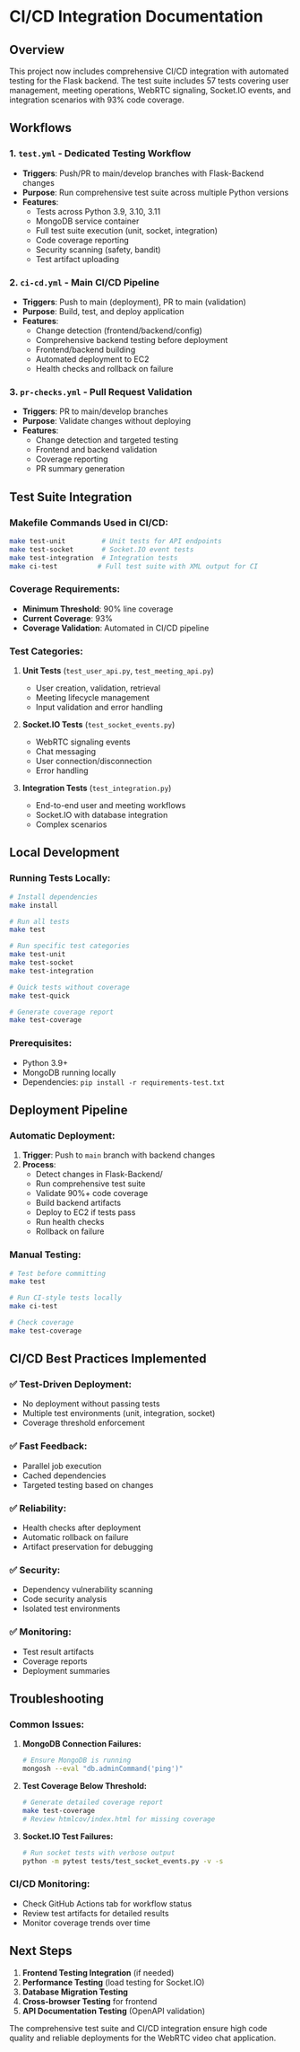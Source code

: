 # CI/CD Integration Documentation

## Overview
This project now includes comprehensive CI/CD integration with automated testing for the Flask backend. The test suite includes 57 tests covering user management, meeting operations, WebRTC signaling, Socket.IO events, and integration scenarios with 93% code coverage.

## Workflows

### 1. `test.yml` - Dedicated Testing Workflow
- **Triggers**: Push/PR to main/develop branches with Flask-Backend changes
- **Purpose**: Run comprehensive test suite across multiple Python versions
- **Features**:
  - Tests across Python 3.9, 3.10, 3.11
  - MongoDB service container
  - Full test suite execution (unit, socket, integration)
  - Code coverage reporting
  - Security scanning (safety, bandit)
  - Test artifact uploading

### 2. `ci-cd.yml` - Main CI/CD Pipeline
- **Triggers**: Push to main (deployment), PR to main (validation)
- **Purpose**: Build, test, and deploy application
- **Features**:
  - Change detection (frontend/backend/config)
  - Comprehensive backend testing before deployment
  - Frontend/backend building
  - Automated deployment to EC2
  - Health checks and rollback on failure

### 3. `pr-checks.yml` - Pull Request Validation
- **Triggers**: PR to main/develop branches
- **Purpose**: Validate changes without deploying
- **Features**:
  - Change detection and targeted testing
  - Frontend and backend validation
  - Coverage reporting
  - PR summary generation

## Test Suite Integration

### Makefile Commands Used in CI/CD:
```bash
make test-unit         # Unit tests for API endpoints
make test-socket       # Socket.IO event tests
make test-integration  # Integration tests
make ci-test          # Full test suite with XML output for CI
```

### Coverage Requirements:
- **Minimum Threshold**: 90% line coverage
- **Current Coverage**: 93%
- **Coverage Validation**: Automated in CI/CD pipeline

### Test Categories:
1. **Unit Tests** (`test_user_api.py`, `test_meeting_api.py`)
   - User creation, validation, retrieval
   - Meeting lifecycle management
   - Input validation and error handling

2. **Socket.IO Tests** (`test_socket_events.py`)
   - WebRTC signaling events
   - Chat messaging
   - User connection/disconnection
   - Error handling

3. **Integration Tests** (`test_integration.py`)
   - End-to-end user and meeting workflows
   - Socket.IO with database integration
   - Complex scenarios

## Local Development

### Running Tests Locally:
```bash
# Install dependencies
make install

# Run all tests
make test

# Run specific test categories
make test-unit
make test-socket
make test-integration

# Quick tests without coverage
make test-quick

# Generate coverage report
make test-coverage
```

### Prerequisites:
- Python 3.9+
- MongoDB running locally
- Dependencies: `pip install -r requirements-test.txt`

## Deployment Pipeline

### Automatic Deployment:
1. **Trigger**: Push to `main` branch with backend changes
2. **Process**:
   - Detect changes in Flask-Backend/
   - Run comprehensive test suite
   - Validate 90%+ code coverage
   - Build backend artifacts
   - Deploy to EC2 if tests pass
   - Run health checks
   - Rollback on failure

### Manual Testing:
```bash
# Test before committing
make test

# Run CI-style tests locally
make ci-test

# Check coverage
make test-coverage
```

## CI/CD Best Practices Implemented

### ✅ Test-Driven Deployment:
- No deployment without passing tests
- Multiple test environments (unit, integration, socket)
- Coverage threshold enforcement

### ✅ Fast Feedback:
- Parallel job execution
- Cached dependencies
- Targeted testing based on changes

### ✅ Reliability:
- Health checks after deployment
- Automatic rollback on failure
- Artifact preservation for debugging

### ✅ Security:
- Dependency vulnerability scanning
- Code security analysis
- Isolated test environments

### ✅ Monitoring:
- Test result artifacts
- Coverage reports
- Deployment summaries

## Troubleshooting

### Common Issues:

1. **MongoDB Connection Failures:**
   ```bash
   # Ensure MongoDB is running
   mongosh --eval "db.adminCommand('ping')"
   ```

2. **Test Coverage Below Threshold:**
   ```bash
   # Generate detailed coverage report
   make test-coverage
   # Review htmlcov/index.html for missing coverage
   ```

3. **Socket.IO Test Failures:**
   ```bash
   # Run socket tests with verbose output
   python -m pytest tests/test_socket_events.py -v -s
   ```

### CI/CD Monitoring:
- Check GitHub Actions tab for workflow status
- Review test artifacts for detailed results
- Monitor coverage trends over time

## Next Steps

1. **Frontend Testing Integration** (if needed)
2. **Performance Testing** (load testing for Socket.IO)
3. **Database Migration Testing**
4. **Cross-browser Testing** for frontend
5. **API Documentation Testing** (OpenAPI validation)

The comprehensive test suite and CI/CD integration ensure high code quality and reliable deployments for the WebRTC video chat application.
